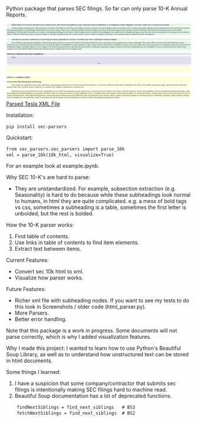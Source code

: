 Python package that parses SEC filings. So far can only parse 10-K Annual Reports.

![Tesla 10K](Assets/Screenshots/tsla_10k.png "Tesla 10K")
[Parsed Tesla XML File](Assets/tsla_parsed_10k.xml)

Installation:
```
pip install sec-parsers
```

Quickstart:
```
from sec_parsers.sec_parsers import parse_10k
xml = parse_10k(10k_html, visualize=True)
```

For an example look at example.ipynb.

Why SEC 10-K's are hard to parse:
* They are unstandardized. For example, subsection extraction (e.g. Seasonality) is hard to do because while these subheadings look normal to humans, in html they are quite complicated. e.g. a mess of bold tags vs css, sometimes a subheading is a table, sometimes the first letter is unbolded, but the rest is bolded.

How the 10-K parser works:
1. Find table of contents.
2. Use links in table of contents to find item elements.
3. Extract text between items.

Current Features:
* Convert sec 10k html to xml.
* Visualize how parser works.

Future Features:
* Richer xml file with subheading nodes. If you want to see my tests to do this look in Screenshots / older code (html_parser.py).
* More Parsers.
* Better error handling.

Note that this package is a work in progress. Some documents will not parse correctly, which is why I added visualization features.

Why I made this project:
I wanted to learn how to use Python's Beautiful Soup Library, as well as to understand how unstructured text can be stored in html documents.

Some things I learned:
1. I have a suspicion that some company/contractor that submits sec filings is intentionally making SEC filings hard to machine read.
2. Beautiful Soup documentation has a lot of deprecated functions.
```
    findNextSiblings = find_next_siblings   # BS3
    fetchNextSiblings = find_next_siblings  # BS2
```

